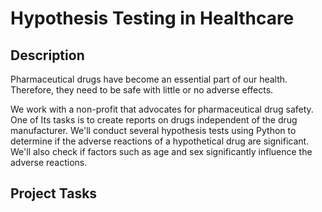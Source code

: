 # Hypothesis Testing in Healthcare
## Description
Pharmaceutical drugs have become an essential part of our health. Therefore, they need to be safe with little or no adverse effects.

We work with a non-profit that advocates for pharmaceutical drug safety. One of Its tasks is to create reports on drugs independent of the drug manufacturer. We'll conduct several hypothesis tests using Python to determine if the adverse reactions of a hypothetical drug are significant. We'll also check if factors such as age and sex significantly influence the adverse reactions.
## Project Tasks
